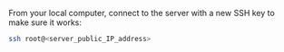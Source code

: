 From your local computer, connect to the server with a new SSH key to make sure it works:

```bash
ssh root@<server_public_IP_address>
```
